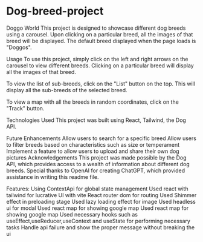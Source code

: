 # Dog-breed-project

Doggo World
This project is designed to showcase different dog breeds using a carousel. Upon clicking on a particular breed, all the images of that breed will be displayed. The default breed displayed when the page loads is "Doggos".

Usage
To use this project, simply click on the left and right arrows on the carousel to view different breeds. Clicking on a particular breed will display all the images of that breed.

To view the list of sub-breeds, click on the "List" button on the top. This will display all the sub-breeds of the selected breed.

To view a map with all the breeds in random coordinates, click on the "Track" button.

Technologies Used
This project was built using React, Tailwind, the Dog API.

Future Enhancements
Allow users to search for a specific breed
Allow users to filter breeds based on characteristics such as size or temperament
Implement a feature to allow users to upload and share their own dog pictures
Acknowledgements
This project was made possible by the Dog API, which provides access to a wealth of information about different dog breeds. Special thanks to OpenAI for creating ChatGPT, which provided assistance in writing this readme file.

Features:
Using ContextApi for global state management
Used react with  tailwind for lucrative UI with vite
React router dom for routing
Used Shimmer effect in preloading stage
Used lazy loading effect for image
Used headless ui  for modal
Used react map for showing google map
Used react map for showing google map
Used necessary hooks such as useEffect,useReducer,useContext and useState for performing necessary tasks
Handle api failure and show the proper message without breaking the ui
